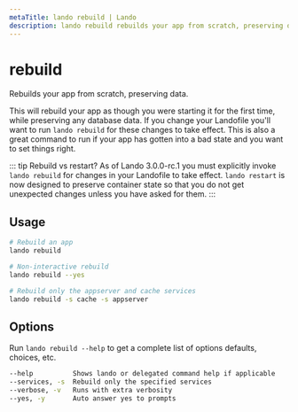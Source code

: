 ```yaml
---
metaTitle: lando rebuild | Lando
description: lando rebuild rebuilds your app from scratch, preserving data and re-running any configured build steps as though you were starting your app for the first time.
---
```


# rebuild

Rebuilds your app from scratch, preserving data.

This will rebuild your app as though you were starting it for the first time, while preserving any database data. If you change your Landofile you'll want to run `lando rebuild` for these changes to take effect. This is also a great command to run if your app has gotten into a bad state and you want to set things right.

::: tip Rebuild vs restart?
As of Lando 3.0.0-rc.1 you must explicitly invoke `lando rebuild` for changes in your Landofile to take effect. `lando restart` is now designed to preserve container state so that you do not get unexpected changes unless you have asked for them.
:::

## Usage

```bash
# Rebuild an app
lando rebuild

# Non-interactive rebuild
lando rebuild --yes

# Rebuild only the appserver and cache services
lando rebuild -s cache -s appserver
```

## Options

Run `lando rebuild --help` to get a complete list of options defaults, choices, etc.

```bash
--help          Shows lando or delegated command help if applicable
--services, -s  Rebuild only the specified services
--verbose, -v   Runs with extra verbosity
--yes, -y       Auto answer yes to prompts
```

